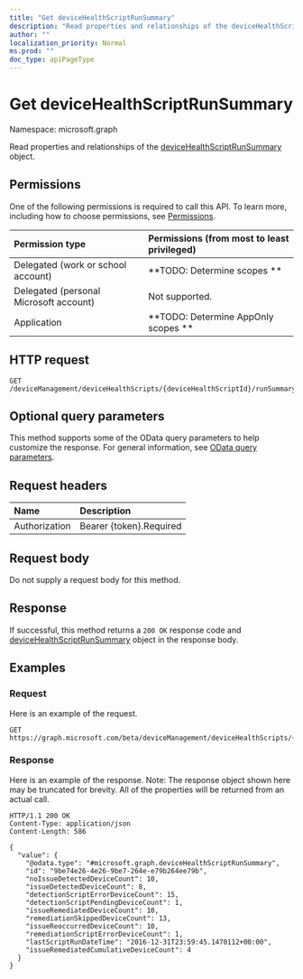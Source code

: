 ```yaml
---
title: "Get deviceHealthScriptRunSummary"
description: "Read properties and relationships of the deviceHealthScriptRunSummary object."
author: ""
localization_priority: Normal
ms.prod: ""
doc_type: apiPageType
---
```


# Get deviceHealthScriptRunSummary

Namespace: microsoft.graph

Read properties and relationships of the [deviceHealthScriptRunSummary](../resources/devicehealthscriptrunsummary.md) object.

## Permissions
One of the following permissions is required to call this API. To learn more, including how to choose permissions, see [Permissions](/concepts/permissions-reference.md).

|Permission type|Permissions (from most to least privileged)|
|:---|:---|
|Delegated (work or school account)|**TODO: Determine scopes **|
|Delegated (personal Microsoft account)|Not supported.|
|Application|**TODO: Determine AppOnly scopes **|

## HTTP request
<!-- {
  "blockType": "ignored"
}
-->
``` http
GET /deviceManagement/deviceHealthScripts/{deviceHealthScriptId}/runSummary
```

## Optional query parameters
This method supports some of the OData query parameters to help customize the response. For general information, see [OData query parameters](/graph/query-parameters).

## Request headers
|Name|Description|
|:---|:---|
|Authorization|Bearer {token}.Required|

## Request body
Do not supply a request body for this method.

## Response
If successful, this method returns a `200 OK` response code and [deviceHealthScriptRunSummary](../resources/devicehealthscriptrunsummary.md) object in the response body.

## Examples

### Request
Here is an example of the request.
<!-- {
  "blockType": "request",
  "name": "get_devicehealthscriptrunsummary"
}
-->
``` http
GET https://graph.microsoft.com/beta/deviceManagement/deviceHealthScripts/{deviceHealthScriptId}/runSummary
```

### Response
Here is an example of the response. Note: The response object shown here may be truncated for brevity. All of the properties will be returned from an actual call.
<!-- {
  "blockType": "response",
  "truncated": true,
  "@odata.type": "microsoft.graph.deviceHealthScriptRunSummary"
}
-->
``` http
HTTP/1.1 200 OK
Content-Type: application/json
Content-Length: 586

{
  "value": {
    "@odata.type": "#microsoft.graph.deviceHealthScriptRunSummary",
    "id": "9be74e26-4e26-9be7-264e-e79b264ee79b",
    "noIssueDetectedDeviceCount": 10,
    "issueDetectedDeviceCount": 8,
    "detectionScriptErrorDeviceCount": 15,
    "detectionScriptPendingDeviceCount": 1,
    "issueRemediatedDeviceCount": 10,
    "remediationSkippedDeviceCount": 13,
    "issueReoccurredDeviceCount": 10,
    "remediationScriptErrorDeviceCount": 1,
    "lastScriptRunDateTime": "2016-12-31T23:59:45.1470112+00:00",
    "issueRemediatedCumulativeDeviceCount": 4
  }
}
```

